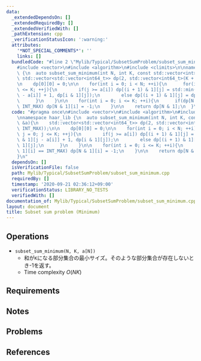 ```yaml
---
data:
  _extendedDependsOn: []
  _extendedRequiredBy: []
  _extendedVerifiedWith: []
  _pathExtension: cpp
  _verificationStatusIcon: ':warning:'
  attributes:
    '*NOT_SPECIAL_COMMENTS*': ''
    links: []
  bundledCode: "#line 2 \"Mylib/Typical/SubsetSumProblem/subset_sum_minimum.cpp\"\n\
    #include <vector>\n#include <algorithm>\n#include <climits>\n\nnamespace haar_lib\
    \ {\n  auto subset_sum_minimum(int N, int K, const std::vector<int> &a){\n   \
    \ std::vector<std::vector<int64_t>> dp(2, std::vector<int64_t>(K + 1, INT_MAX));\n\
    \n    dp[0][0] = 0;\n\n    for(int i = 0; i < N; ++i){\n      for(int j = 0; j\
    \ <= K; ++j){\n        if(j >= a[i]) dp[(i + 1) & 1][j] = std::min(dp[i & 1][j\
    \ - a[i]] + 1, dp[i & 1][j]);\n        else dp[(i + 1) & 1][j] = dp[i & 1][j];\n\
    \      }\n    }\n\n    for(int i = 0; i <= K; ++i){\n      if(dp[N & 1][i] ==\
    \ INT_MAX) dp[N & 1][i] = -1;\n    }\n\n    return dp[N & 1];\n  }\n}\n"
  code: "#pragma once\n#include <vector>\n#include <algorithm>\n#include <climits>\n\
    \nnamespace haar_lib {\n  auto subset_sum_minimum(int N, int K, const std::vector<int>\
    \ &a){\n    std::vector<std::vector<int64_t>> dp(2, std::vector<int64_t>(K + 1,\
    \ INT_MAX));\n\n    dp[0][0] = 0;\n\n    for(int i = 0; i < N; ++i){\n      for(int\
    \ j = 0; j <= K; ++j){\n        if(j >= a[i]) dp[(i + 1) & 1][j] = std::min(dp[i\
    \ & 1][j - a[i]] + 1, dp[i & 1][j]);\n        else dp[(i + 1) & 1][j] = dp[i &\
    \ 1][j];\n      }\n    }\n\n    for(int i = 0; i <= K; ++i){\n      if(dp[N &\
    \ 1][i] == INT_MAX) dp[N & 1][i] = -1;\n    }\n\n    return dp[N & 1];\n  }\n\
    }\n"
  dependsOn: []
  isVerificationFile: false
  path: Mylib/Typical/SubsetSumProblem/subset_sum_minimum.cpp
  requiredBy: []
  timestamp: '2020-09-21 02:36:12+09:00'
  verificationStatus: LIBRARY_NO_TESTS
  verifiedWith: []
documentation_of: Mylib/Typical/SubsetSumProblem/subset_sum_minimum.cpp
layout: document
title: Subset sum problem (Minimum)
---
```


## Operations

- `subset_sum_minimum(N, K, a[N])`
	-  和が`K`になる部分集合の最小サイズ。そのような部分集合が存在しないとき-1を返す。
	- Time complexity $O(NK)$

## Requirements

## Notes

## Problems

## References

